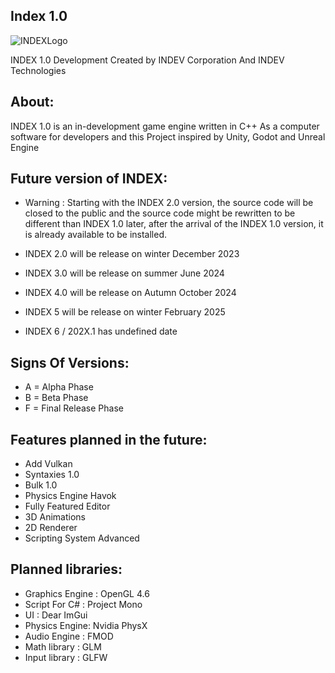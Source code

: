 ## Index 1.0
![INDEXLogo](https://github.com/INDEV-Technologies/INDEX-1/assets/126918321/7a42ca68-94b4-408e-8eca-1d41fe880c06)

INDEX 1.0 Development
Created by INDEV Corporation And INDEV Technologies

## About:
INDEX 1.0 is an in-development game engine written in C++
As a computer software for developers and this Project inspired by Unity, Godot and Unreal Engine

## Future version of INDEX:
* Warning : Starting with the INDEX 2.0 version, the source code will be closed to the public and the source code might be rewritten to be different than INDEX 1.0 later, after the arrival of the INDEX 1.0 version, it is already available to be installed.

* INDEX 2.0 will be release on winter December 2023
* INDEX 3.0 will be release on summer June 2024
* INDEX 4.0 will be release on Autumn October 2024
* INDEX 5 will be release on winter February 2025
* INDEX 6 / 202X.1 has undefined date

## Signs Of Versions:
* A = Alpha Phase
* B = Beta Phase
* F = Final Release Phase

## Features planned in the future:
* Add Vulkan
* Syntaxies 1.0
* Bulk 1.0
* Physics Engine Havok
* Fully Featured Editor
* 3D Animations
* 2D Renderer
* Scripting System Advanced

## Planned libraries:
* Graphics Engine : OpenGL 4.6
* Script For C# : Project Mono
* UI : Dear ImGui
* Physics Engine: Nvidia PhysX
* Audio Engine : FMOD
* Math library : GLM
* Input library : GLFW
